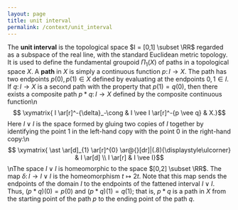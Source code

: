 ```yaml
---
layout: page
title: unit interval
permalink: /context/unit_interval
---
```

The **unit interval** is the topological space $I = [0,1] \subset \RR$ regarded as a subspace of the real line, with the standard Euclidean metric topology. It is used to define the fundamental groupoid $\Pi_1(X)$ of paths in a topological space $X$. A **path** in $X$ is simply a continuous function $p \colon I \to X$. The path has two endpoints $p(0), p(1)\in X$ defined by evaluating at the endpoints $0,1 \in I$. If $q \colon I \to X$ is a second path with the property that $p(1)=q(0)$, then there exists a composite path $p \ast q \colon I \to X$ defined by the composite continuous function\n$$ \xymatrix{ I \ar[r]^-{\delta}_-\cong & I \vee I \ar[r]^-{p \vee q} & X.}$$ Here $I \vee I$ is the space formed by gluing two copies of $I$ together by identifying the point $1$ in the left-hand copy with the point $0$ in the right-hand copy:\n$$ \xymatrix{ \ast \ar[d]_{1} \ar[r]^{0} \ar@{}[dr]|(.8){\displaystyle\ulcorner} & I \ar[d] \\ I \ar[r] & I \vee I}$$\nThe space $I \vee I$ is homeomorphic to the space $[0,2] \subset \RR$. The map $\delta \colon I \to I \vee I$ is the homeomorphism $t \mapsto 2t$. Note that this map sends the endpoints of the domain $I$ to the endpoints of the fattened interval $I \vee I$. Thus, $(p \ast q)(0) = p(0)$ and $(p \ast q)(1) = q(1)$; that is, $p \ast q$ is a path in $X$ from the starting point of the path $p$ to the ending point of the path $q$.
